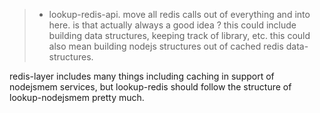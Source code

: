 



>- lookup-redis-api.  move all redis calls out of everything and into here.  is that actually always a good idea ?
this could include building data structures, keeping track of library, etc.  this could also mean building nodejs structures out of cached redis data-structures.



redis-layer includes many things including caching in support of nodejsmem services, but lookup-redis should follow the structure of lookup-nodejsmem pretty much.
